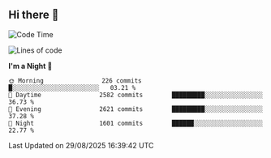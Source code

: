 ## Hi there 👋

<!--
**Wangmerlyn/Wangmerlyn** is a ✨ _special_ ✨ repository because its `README.md` (this file) appears on your GitHub profile.

Here are some ideas to get you started:

- 🔭 I’m currently working on ...
- 🌱 I’m currently learning ...
- 👯 I’m looking to collaborate on ...
- 🤔 I’m looking for help with ...
- 💬 Ask me about ...
- 📫 How to reach me: ...
- 😄 Pronouns: ...
- ⚡ Fun fact: ...
-->
<!--START_SECTION:waka-->
![Code Time](http://img.shields.io/badge/Code%20Time-521%20hrs%2041%20mins-blue)

![Lines of code](https://img.shields.io/badge/From%20Hello%20World%20I%27ve%20Written-41.6%20million%20lines%20of%20code-blue)

**I'm a Night 🦉** 

```text
🌞 Morning                226 commits         █░░░░░░░░░░░░░░░░░░░░░░░░   03.21 % 
🌆 Daytime                2582 commits        █████████░░░░░░░░░░░░░░░░   36.73 % 
🌃 Evening                2621 commits        █████████░░░░░░░░░░░░░░░░   37.28 % 
🌙 Night                  1601 commits        ██████░░░░░░░░░░░░░░░░░░░   22.77 % 
```



 Last Updated on 29/08/2025 16:39:42 UTC
<!--END_SECTION:waka-->
